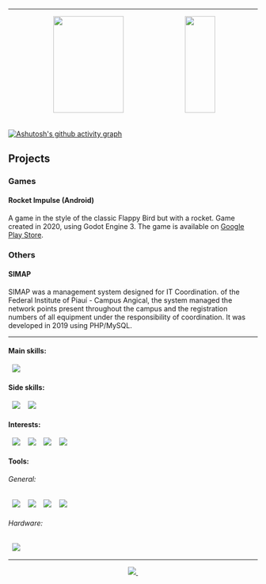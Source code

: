 <hr>

<div align="center">
  <img width="53%" height="195px" src="https://github-readme-stats.vercel.app/api?username=rsmwall&show_icons=true&theme=transparent&count_private=true&ring_color=1A4A28&&hide_border=true&&text_color=89929c&&title_color=8B949E&hide_title&icon_color=1A4A28">
  <img width="35%" height="195px" src="https://github-readme-stats.vercel.app/api/top-langs/?username=rsmwall&layout=compact&theme=transparent&count_private=true&&hide_border=true&&&langs_count=10&&text_color=89929c&&title_color=8B949E&hide_title"/>
</div>

<br>
  
[![Ashutosh's github activity graph](https://github-readme-activity-graph.vercel.app/graph?username=rsmwall&theme=github-compact&color=708090&line=24292e&point=24292e&area=true&hide_border=true)](https://github.com/rsmwall/github-readme-activity-graph)
## Projects
### Games
#### Rocket Impulse (Android)

A game in the style of the classic Flappy Bird but with a rocket. Game created in 2020, using Godot Engine 3. The game is available on [Google Play Store](https://play.google.com/store/apps/details?id=org.godotengine.rocketimpulse).

### Others
#### SIMAP

SIMAP was a management system designed for IT Coordination. of the Federal Institute of Piauí - Campus Angical, the system managed the network points present throughout the campus and the registration numbers of all equipment under the responsibility of coordination. It was developed in 2019 using PHP/MySQL.

<hr>

#### Main skills:

<picture>
  <source media="(prefers-color-scheme: dark)" srcset="https://img.shields.io/badge/-Ruby on Rails-0D1117?style=for-the-badge&logo=rubyonrails&logoColor=C60000&labelColor=181e26&textColor=0D1117">&nbsp;
  <img src="https://img.shields.io/badge/-Ruby on Rails-white?style=for-the-badge&logo=rubyonrails&logoColor=C60000&labelColor=f0f0f0&textColor=0D1117">&nbsp;
</picture>

#### Side skills:

<picture>
  <source media="(prefers-color-scheme: dark)" srcset="https://img.shields.io/badge/-GDScript-0D1117?style=for-the-badge&logo=godotengine&logoColor=4588B9&labelColor=181e26&textColor=0D1117">&nbsp;
  <img src="https://img.shields.io/badge/-GDScript-white?style=for-the-badge&logo=godotengine&logoColor=4588B9&labelColor=f0f0f0&textColor=0D1117">&nbsp;
</picture>

<picture>
  <source media="(prefers-color-scheme: dark)" srcset="https://img.shields.io/badge/-Godot Engine-0D1117?style=for-the-badge&logo=godotengine&logoColor=4588B9&labelColor=181e26&textColor=0D1117">&nbsp;
  <img src="https://img.shields.io/badge/-Godot Engine-white?style=for-the-badge&logo=godotengine&logoColor=4588B9&labelColor=f0f0f0&textColor=0D1117">&nbsp;
</picture>

<!--

#### Studying in this moment:

<picture>
  <source media="(prefers-color-scheme: dark)" srcset="https://img.shields.io/badge/-TypeScript-0D1117?style=for-the-badge&logo=typescript&logoColor=2F74C0&labelColor=181e26&textColor=0D1117">&nbsp;
  <img src="https://img.shields.io/badge/-TypeScript-white?style=for-the-badge&logo=typescript&logoColor=2F74C0&labelColor=f0f0f0&textColor=0D1117">&nbsp;
</picture>

<picture>
  <source media="(prefers-color-scheme: dark)" srcset="https://img.shields.io/badge/-C-0D1117?style=for-the-badge&logo=c&logoColor=00599C&labelColor=181e26&textColor=0D1117">&nbsp;
  <img src="https://img.shields.io/badge/-C-white?style=for-the-badge&logo=c&logoColor=00599C&labelColor=f0f0f0&textColor=0D1117">&nbsp;
</picture>

<picture>
  <source media="(prefers-color-scheme: dark)" srcset="https://img.shields.io/badge/-C%2B%2B-0D1117?style=for-the-badge&logo=c%2B%2B&logoColor=00599C&labelColor=181e26&textColor=0D1117">&nbsp;
  <img src="https://img.shields.io/badge/-C%2B%2B-white?style=for-the-badge&logo=c%2B%2B&logoColor=00599C&labelColor=f0f0f0&textColor=0D1117">&nbsp;
</picture>

-->

#### Interests:

<picture>
  <source media="(prefers-color-scheme: dark)" srcset="https://img.shields.io/badge/-Linux-0D1117?style=for-the-badge&logo=linux&logoColor=FCC624&labelColor=181e26&textColor=0D1117">&nbsp;
  <img src="https://img.shields.io/badge/-Linux-white?style=for-the-badge&logo=linux&logoColor=FCC624&labelColor=f0f0f0&textColor=0D1117">&nbsp;
</picture>

<picture>
  <source media="(prefers-color-scheme: dark)" srcset="https://img.shields.io/badge/-Shell Script-0D1117?style=for-the-badge&logo=gnu-bash&logoColor=white&labelColor=181e26&textColor=0D1117">&nbsp;
  <img src="https://img.shields.io/badge/-Shell Script-white?style=for-the-badge&logo=gnu-bash&logoColor=black&labelColor=f0f0f0&textColor=0D1117">&nbsp;
</picture>

<picture>
  <source media="(prefers-color-scheme: dark)" srcset="https://img.shields.io/badge/-Python-0D1117?style=for-the-badge&logo=python&logoColor=3E79A7&labelColor=181e26&textColor=0D1117">&nbsp;
  <img src="https://img.shields.io/badge/-Python-white?style=for-the-badge&logo=python&logoColor=3E79A7&labelColor=f0f0f0&textColor=0D1117">&nbsp;
</picture>

<picture>
  <source media="(prefers-color-scheme: dark)" srcset="https://img.shields.io/badge/-PostgreSQL-0D1117?style=for-the-badge&logo=postgresql&logoColor=30628A&labelColor=181e26&textColor=0D1117">&nbsp;
  <img src="https://img.shields.io/badge/-PostgreSQL-white?style=for-the-badge&logo=postgresql&logoColor=30628A&labelColor=f0f0f0&textColor=0D1117">&nbsp;
</picture>

#### Tools:

###### General:

<picture>
  <source media="(prefers-color-scheme: dark)" srcset="https://img.shields.io/badge/-Visual Studio Code-0D1117?style=for-the-badge&logo=visual-studio-code&logoColor=43A4ED&labelColor=181e26&textColor=0D1117">&nbsp;
  <img src="https://img.shields.io/badge/-Visual Studio Code-white?style=for-the-badge&logo=visual-studio-code&logoColor=43A4ED&labelColor=f0f0f0&textColor=0D1117">&nbsp;
</picture>

<picture>
  <source media="(prefers-color-scheme: dark)" srcset="https://img.shields.io/badge/-Git-0D1117?style=for-the-badge&logo=git&logoColor=e44d30&labelColor=181e26&textColor=0D1117">&nbsp;
  <img src="https://img.shields.io/badge/-Git-white?style=for-the-badge&logo=git&logoColor=e44d30&labelColor=f0f0f0&textColor=0D1117">&nbsp;
</picture>

<picture>
  <source media="(prefers-color-scheme: dark)" srcset="https://img.shields.io/badge/-GitHub-0D1117?style=for-the-badge&logo=github&logoColor=white&labelColor=181e26&textColor=0D1117">&nbsp;
  <img src="https://img.shields.io/badge/-GitHub-white?style=for-the-badge&logo=github&logoColor=black&labelColor=f0f0f0&textColor=0D1117">&nbsp;
</picture>

<picture>
  <source media="(prefers-color-scheme: dark)" srcset="https://img.shields.io/badge/-KDE-0D1117?style=for-the-badge&logo=kde&logoColor=0080E1&labelColor=181e26&textColor=0D1117">&nbsp;
  <img src="https://img.shields.io/badge/-KDE-white?style=for-the-badge&logo=kde&logoColor=0080E1&labelColor=f0f0f0&textColor=0D1117">&nbsp;
</picture>

<!--

###### OS ( LINUX ):

<picture>
  <source media="(prefers-color-scheme: dark)" srcset="https://img.shields.io/badge/-Arch Linux (current main)-0D1117?style=for-the-badge&logo=arch-linux&logoColor=2F9BD0&labelColor=181e26&textColor=0D1117">&nbsp;
  <img src="https://img.shields.io/badge/-Arch Linux (current main)-white?style=for-the-badge&logo=arch-linux&logoColor=2F9BD0&labelColor=f0f0f0&textColor=0D1117">&nbsp;
</picture>

<picture>
  <source media="(prefers-color-scheme: dark)" srcset="https://img.shields.io/badge/-Kali Linux-0D1117?style=for-the-badge&logo=kalilinux&logoColor=367BF0&labelColor=181e26&textColor=0D1117">&nbsp;
  <img src="https://img.shields.io/badge/-Kali Linux-white?style=for-the-badge&logo=kalilinux&logoColor=367BF0&labelColor=f0f0f0&textColor=0D1117">&nbsp;
</picture>

-->

###### Hardware:

<picture>
  <source media="(prefers-color-scheme: dark)" srcset="https://img.shields.io/badge/-ASUS ZenBook-0D1117?style=for-the-badge&logo=asus&logoColor=white&labelColor=181e26&textColor=0D1117">&nbsp;
  <img src="https://img.shields.io/badge/-ASUS ZenBook-white?style=for-the-badge&logo=asus&logoColor=black&labelColor=f0f0f0&textColor=0D1117">&nbsp;
</picture>

<!--

#### Other Knowledge:

-->

<hr>

<div align="center">
  <a href="https://dev.to/rsmwall">
    <img src="https://img.shields.io/badge/dev.to-0A0A0A?style=for-the-badge&logo=devdotto&logoColor=white">&nbsp;
  </a>
</div>
